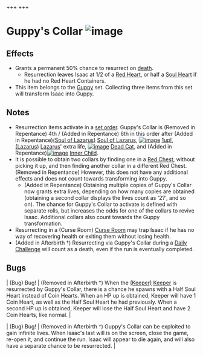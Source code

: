 +++
+++

 # Guppy's Collar ![image](/image/Guppy%27s_Collar.png) 

Effects
---------


* Grants a permanent 50% chance to resurrect on [death](/wiki/Death "Death").
	+ Resurrection leaves Isaac at 1/2 of a [Red Heart](/wiki/Red_Heart "Red Heart"), or half a [Soul Heart](/wiki/Soul_Heart "Soul Heart") if he had no Red Heart Containers.
* This item belongs to the [Guppy](/wiki/Guppy "Guppy") set. Collecting three items from this set will transform Isaac into Guppy.


Notes
-------


* Resurrection items activate in a [set order](/wiki/Category:Revival_items "Category:Revival items"). Guppy's Collar is (Removed in Repentance) 4th / (Added in Repentance) 6th in this order after (Added in Repentance)[(Soul of Lazarus)](/wiki/Cards_and_Runes "Soul of Lazarus") [Soul of Lazarus](/wiki/Cards_and_Runes "Cards and Runes"), [![image](/image/1up!.png)](/wiki/1up! "1up!") [1up!](/wiki/1up! "1up!"),  [(Lazarus)](/wiki/Lazarus "Lazarus") [Lazarus](/wiki/Lazarus "Lazarus")' extra life, [![image](/image/Dead_Cat.png)](/wiki/Dead_Cat "Dead Cat") [Dead Cat](/wiki/Dead_Cat "Dead Cat"), and (Added in Repentance)[![image](/image/Inner_Child.png)](/wiki/Inner_Child "Inner Child") [Inner Child](/wiki/Inner_Child "Inner Child").
* It is possible to obtain two collars by finding one in a [Red Chest](/wiki/Red_Chest "Red Chest"), without picking it up, and then finding another collar in a different Red Chest. (Removed in Repentance) However, this does not have any additional effects and does not count towards transforming into Guppy.
	+ (Added in Repentance) Obtaining multiple copies of Guppy's Collar now grants extra lives, depending on how many copies are obtained (obtaining a second collar displays the lives count as '2?', and so on). The chance for Guppy's Collar to activate is defined with separate rolls, but increases the odds for one of the collars to revive Isaac. Additional collars also count towards the Guppy transformation.
* Resurrecting in a (Curse Room) [Curse Room](/wiki/Curse_Room "Curse Room") may trap Isaac if he has no way of recovering health or exiting them without losing health.
* (Added in Afterbirth †) Resurrecting via Guppy's Collar during a [Daily Challenge](/wiki/Daily_Challenge "Daily Challenge") will count as a death, even if the run is eventually completed.


Bugs
------




| (Bug) Bug!
 | (Removed in Afterbirth †) When the  [(Keeper)](/wiki/Keeper "Keeper") [Keeper](/wiki/Keeper "Keeper") is resurrected by Guppy's Collar, there is a chance he spawns with a Half Soul Heart instead of Coin Hearts. When an HP up is obtained, Keeper will have 1 Coin Heart, as well as the Half Soul Heart he had previously. When a second HP up is obtained, Keeper will lose the Half Soul Heart and have 2 Coin Hearts, like normal. |




| (Bug) Bug!
 | (Removed in Afterbirth †) Guppy's Collar can be exploited to gain infinite lives. When Isaac's last will is on the screen, close the game, re-open it, and continue the run. Isaac will appear to die again, and will also have a separate chance to be resurrected. |


